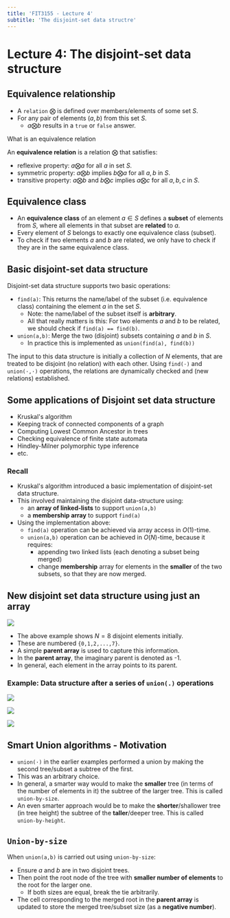 ```yaml
---
title: 'FIT3155 - Lecture 4'
subtitle: 'The disjoint-set data structre'
---
```


# Lecture 4: The disjoint-set data structure

## Equivalence relationship

- A `relation` $\bigotimes$ is defined over members/elements of some set $S$.
- For any pair of elements $(a,b)$ from this set $S$.
  - $a \bigotimes b$ results in a `true` or `false` answer.

What is an equivalence relation

An **equivalence relation** is a relation $\bigotimes$ that satisfies:

- reflexive property: $a \bigotimes a$ for all $a$ in set $S$.
- symmetric property: $a \bigotimes b$ implies $b \bigotimes a$ for all $a,b$ in
  $S$.
- transitive property: $a \bigotimes b$ and $b \bigotimes c$ implies
  $a \bigotimes c$ for all $a,b,c$ in $S$.

## Equivalence class

- An **equivalence class** of an element $a \in S$ defines a **subset** of
  elements from $S$, where all elements in that subset are **related** to $a$.
- Every element of $S$ belongs to exactly one equivalence class (subset).
- To check if two elements $a$ and $b$ are related, we only have to check if
  they are in the same equivalence class.

## Basic disjoint-set data structure

Disjoint-set data structure supports two basic operations:

- `find(a)`: This returns the name/label of the subset (i.e. equivalence class)
  containing the element $a$ in the set $S$.
  - Note: the name/label of the subset itself is **arbitrary**.
  - All that really matters is this: For two elements $a$ and $b$ to be related,
    we should check if `find(a) == find(b)`.
- `union(a,b)`: Merge the two (disjoint) subsets containing $a$ and $b$ in $S$.
  - In practice this is implemented as `union(find(a), find(b))`

The input to this data structure is initially a collection of $N$ elements, that
are treated to be disjoint (no relation) with each other. Using `find(·)` and
`union(·,·)` operations, the relations are dynamically checked and (new
relations) established.

## Some applications of Disjoint set data structure

- Kruskal's algorithm
- Keeping track of connected components of a graph
- Computing Lowest Common Ancestor in trees
- Checking equivalence of finite state automata
- Hindley-Milner polymorphic type inference
- etc.

### Recall

- Kruskal's algorithm introduced a basic implementation of disjoint-set data
  structure.
- This involved maintaining the disjoint data-structure using:
  - an **array of linked-lists** to support `union(a,b)`
  - a **membership array** to support `find(a)`
- Using the implementation above:
  - `find(a)` operation can be achieved via array access in $O(1)$-time.
  - `union(a,b)` operation can be achieved in $O(N)$-time, because it requires:
    - appending two linked lists (each denoting a subset being merged)
    - change **membership** array for elements in the **smaller** of the two
      subsets, so that they are now merged.

## New disjoint set data structure using just an array

![](https://tva1.sinaimg.cn/large/006y8mN6ly1g8gjln8alcj30sl079aax.jpg)

- The above example shows $N=8$ disjoint elements initially.
- These are numbered `{0,1,2,...,7}`.
- A simple **parent array** is used to capture this information.
- In the **parent array**, the imaginary parent is denoted as -1.
- In general, each element in the array points to its parent.

### Example: Data structure after a series of `union(.)` operations

![](https://tva1.sinaimg.cn/large/006y8mN6ly1g8gkjkz5axj30sl0ekmym.jpg)

![](https://tva1.sinaimg.cn/large/006y8mN6ly1g8gkjts5uej30sl0ekjsw.jpg)

![](https://tva1.sinaimg.cn/large/006y8mN6ly1g8gkk5jz0yj30sl0fzdhi.jpg)

## Smart Union algorithms - Motivation

- `union(·)` in the earlier examples performed a union by making the second
  tree/subset a subtree of the first.
- This was an arbitrary choice.
- In general, a smarter way would to make the **smaller** tree (in terms of the
  number of elements in it) the subtree of the larger tree. This is called
  `union-by-size`.
- An even smarter approach would be to make the **shorter**/shallower tree (in
  tree height) the subtree of the **taller**/deeper tree. This is called
  `union-by-height`.

## `Union-by-size`

When `union(a,b)` is carried out using `union-by-size`:

- Ensure $a$ and $b$ are in two disjoint trees.
- Then point the root node of the tree with **smaller number of elements** to
  the root for the larger one.
  - If both sizes are equal, break the tie arbitrarily.
- The cell corresponding to the merged root in the **parent array** is updated
  to store the merged tree/subset size (as a **negative number**).

